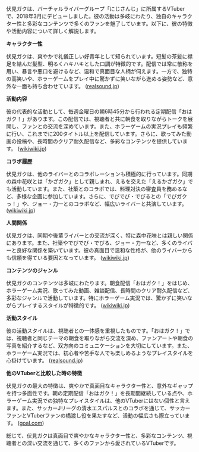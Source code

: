 伏見ガクは、バーチャルライバーグループ「にじさんじ」に所属するVTuberで、2018年3月にデビューしました。彼の活動は多岐にわたり、独自のキャラクター性と多彩なコンテンツで多くのファンを魅了しています。以下に、彼の特徴や活動内容について詳しく解説します。

**キャラクター性**

伏見ガクは、爽やかで礼儀正しい好青年として知られています。短髪の茶髪に襟足を結んだ髪型、明るくハキハキとした口調が特徴的です。配信では常に敬称を用い、暴言や悪口を避けるなど、温和で真面目な人柄が伺えます。一方で、独特の高笑いや、ホラーゲームをプレイ中に驚かずに笑いながら進める姿勢など、意外な一面も持ち合わせています。 ([realsound.jp](https://realsound.jp/tech/2022/06/post-1061575.html?utm_source=openai))

**活動内容**

彼の代表的な活動として、毎週金曜日の朝6時45分から行われる定期配信「おはガク！」があります。この配信では、視聴者と共に朝食を取りながらトークを展開し、ファンとの交流を深めています。また、ホラーゲームの実況プレイも頻繁に行い、これまでに200タイトル以上を配信しています。さらに、歌ってみた動画の投稿や、長時間のクリア耐久配信など、多彩なコンテンツを提供しています。 ([wikiwiki.jp](https://wikiwiki.jp/nijisanji/%E4%BC%8F%E8%A6%8B%E3%82%AC%E3%82%AF?utm_source=openai))

**コラボ履歴**

伏見ガクは、他のライバーとのコラボレーションも積極的に行っています。同期の森中花咲とは「かざガク」として親しまれ、えるを交えた「えるかざガク」でも活動しています。また、社築とのコラボでは、料理対決の審査員を務めるなど、多様な企画に参加しています。さらに、でびでび・でびるとの「でびガクっ！」や、ジョー・力一とのコラボなど、幅広いライバーと共演しています。 ([wikiwiki.jp](https://wikiwiki.jp/nijisanji/%E4%BC%8F%E8%A6%8B%E3%82%AC%E3%82%AF/%E8%A9%B3%E3%81%97%E3%81%8F%E7%9F%A5%E3%82%8A%E3%81%9F%E3%81%84/%E4%B8%BB%E3%81%AA%E9%96%A2%E9%80%A3%E4%BA%BA%E7%89%A9?utm_source=openai))

**人間関係**

伏見ガクは、同期や後輩ライバーとの交流が深く、特に森中花咲とは親しい関係にあります。また、社築やでびでび・でびる、ジョー・力一など、多くのライバーと良好な関係を築いています。彼の真面目で温和な性格が、他のライバーからも信頼を得ている要因となっています。 ([wikiwiki.jp](https://wikiwiki.jp/nijisanji/%E4%BC%8F%E8%A6%8B%E3%82%AC%E3%82%AF/%E8%A9%B3%E3%81%97%E3%81%8F%E7%9F%A5%E3%82%8A%E3%81%9F%E3%81%84/%E4%B8%BB%E3%81%AA%E9%96%A2%E9%80%A3%E4%BA%BA%E7%89%A9?utm_source=openai))

**コンテンツのジャンル**

伏見ガクのコンテンツは多岐にわたります。朝食配信「おはガク！」をはじめ、ホラーゲーム実況、歌ってみた動画、雑談配信、長時間のクリア耐久配信など、多彩なジャンルで活動しています。特にホラーゲーム実況では、驚かずに笑いながらプレイするスタイルが特徴的です。 ([wikiwiki.jp](https://wikiwiki.jp/nijisanji/%E4%BC%8F%E8%A6%8B%E3%82%AC%E3%82%AF?utm_source=openai))

**活動スタイル**

彼の活動スタイルは、視聴者との一体感を重視したものです。「おはガク！」では、視聴者と同じテーマの朝食を取りながら交流を深め、ファンアートや朝食の写真を紹介するなど、双方向のコミュニケーションを大切にしています。また、ホラーゲーム実況では、初心者や苦手な人でも楽しめるようなプレイスタイルを心掛けています。 ([realsound.jp](https://realsound.jp/tech/2022/06/post-1061575.html?utm_source=openai))

**他のVTuberと比較した時の特徴**

伏見ガクの最大の特徴は、爽やかで真面目なキャラクター性と、意外なギャップを持つ多面性です。朝の定期配信「おはガク！」を長期間継続している点や、ホラーゲーム実況での独特なプレイスタイルは、他のVTuberにはない個性と言えます。また、サッカーJリーグの清水エスパルスとのコラボを通じて、サッカーファンとVTuberファンの橋渡し役を果たすなど、活動の幅広さも際立っています。 ([goal.com](https://www.goal.com/jp/%E3%83%8B%E3%83%A5%E3%83%BC%E3%82%B9/20220803_original_nijisanji/blt26a680a1d80dde53?utm_source=openai))

総じて、伏見ガクは真面目で爽やかなキャラクター性と、多彩なコンテンツ、視聴者との深い交流を通じて、多くのファンから愛されているVTuberです。 